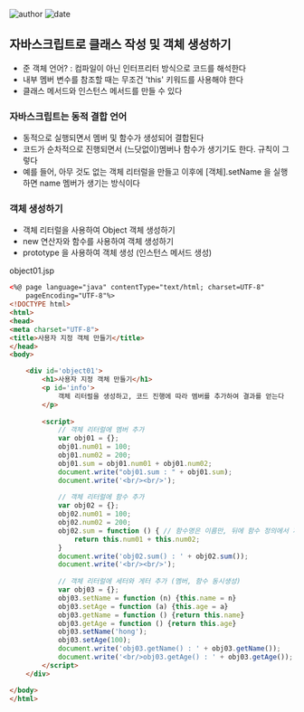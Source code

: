 ﻿
![author](https://img.shields.io/badge/author-daesungRa-lightgray.svg?style=flat-square)
![date](https://img.shields.io/badge/date-190114-lightgray.svg?style=flat-square)

## 자바스크립트로 클래스 작성 및 객체 생성하기

- 준 객체 언어? : 컴파일이 아닌 인터프리터 방식으로 코드를 해석한다
- 내부 멤버 변수를 참조할 때는 무조건 'this' 키워드를 사용해야 한다
- 클래스 메서드와 인스턴스 메서드를 만들 수 있다

### 자바스크립트는 동적 결합 언어

- 동적으로 실행되면서 멤버 및 함수가 생성되어 결합된다
- 코드가 순차적으로 진행되면서 (느닷없이)멤버나 함수가 생기기도 한다. 규칙이 그렇다
- 예를 들어, 아무 것도 없는 객체 리터럴을 만들고 이후에 [객체].setName 을 실행하면 name 멤버가 생기는 방식이다

### 객체 생성하기

- 객체 리터럴을 사용하여 Object 객체 생성하기
- new 연산자와 함수를 사용하여 객체 생성하기
- prototype 을 사용하여 객체 생성 (인스턴스 메서드 생성)

object01.jsp
```HTML
<%@ page language="java" contentType="text/html; charset=UTF-8"
    pageEncoding="UTF-8"%>
<!DOCTYPE html>
<html>
<head>
<meta charset="UTF-8">
<title>사용자 지정 객체 만들기</title>
</head>
<body>

	<div id='object01'>
		<h1>사용자 지정 객체 만들기</h1>
		<p id='info'>
			객체 리터럴을 생성하고, 코드 진행에 따라 멤버를 추가하여 결과를 얻는다
		</p>
		
		<script>
			// 객체 리터럴에 멤버 추가
			var obj01 = {};
			obj01.num01 = 100;
			obj01.num02 = 200;
			obj01.sum = obj01.num01 + obj01.num02;
			document.write("obj01.sum : " + obj01.sum);
			document.write('<br/><br/>');
			
			// 객체 리터럴에 함수 추가
			var obj02 = {};
			obj02.num01 = 100;
			obj02.num02 = 200;
			obj02.sum = function () { // 함수명은 이름만, 뒤에 함수 정의에서 제대로 명시
				return this.num01 + this.num02;
			}
			document.write('obj02.sum() : ' + obj02.sum());
			document.write('<br/><br/>');
			
			// 객체 리터럴에 세터와 게터 추가 (멤버, 함수 동시생성)
			var obj03 = {};
			obj03.setName = function (n) {this.name = n}
			obj03.setAge = function (a) {this.age = a}
			obj03.getName = function () {return this.name}
			obj03.getAge = function () {return this.age}
			obj03.setName('hong');
			obj03.setAge(100);
			document.write('obj03.getName() : ' + obj03.getName());
			document.write('<br/>obj03.getAge() : ' + obj03.getAge());
		</script>
	</div>

</body>
</html>
```

















